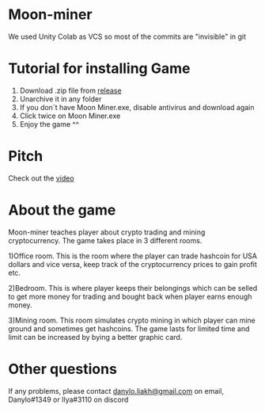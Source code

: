 # Moon-miner

We used Unity Colab as VCS so most of the commits are "invisible" in git

# Tutorial for installing Game

1) Download .zip file from [release](https://github.com/DanielLyi/Moon-miner/releases/tag/0.0.1)
2) Unarchive it in any folder  
3) If you don`t have Moon Miner.exe, disable antivirus and download again 
4) Click twice on Moon Miner.exe
5) Enjoy the game ^^



# Pitch
Check out the [video](https://youtu.be/vMU5VqDf8J0)

# About the game

Moon-miner teaches player about crypto trading and mining cryptocurrency. The game takes place in 3 different rooms.

1)Office room. This is the room where the player can trade hashcoin for USA dollars and vice versa, keep track of the cryptocurrency prices to gain profit etc.

2)Bedroom. This is where player keeps their belongings which can be selled to get more money for trading and bought back when player earns enough money.

3)Mining room. This room simulates crypto mining in which player can mine ground and sometimes get hashcoins. The game lasts for limited time and limit can be increased by bying a better graphic card.

# Other questions
If any problems, please contact danylo.liakh@gmail.com on email, Danylo#1349 or Ilya#3110 on discord
